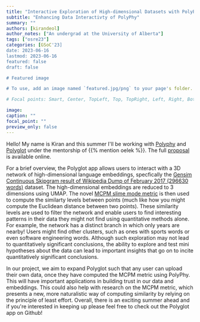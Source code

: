 ```yaml
---
title: "Interactive Exploration of High-dimensional Datasets with PolyPhy and Polyglot"
subtitle: "Enhancing Data Interactivty of PolyPhy"
summary: ""
authors: [kirandeol]
author_notes: ["An undergrad at the University of Alberta"]
tags: ["osre23"]
categories: [GSoC'23]
date: 2023-06-16
lastmod: 2023-06-16
featured: false
draft: false

# Featured image

# To use, add an image named `featured.jpg/png` to your page's folder.

# Focal points: Smart, Center, TopLeft, Top, TopRight, Left, Right, BottomLeft, Bottom, BottomRight.

image:
caption: ""
focal_point: ""
preview_only: false
---
```


Hello! My name is Kiran and this summer I'll be working with [Polyphy](/project/osre23/ucsc/polyphy) and [Polyglot](https://normand-1024.github.io/Bio-inspired-Exploration-of-Language-Embedding/) under the mentorship of {{% mention oelek %}}.
The full [proposal](https://drive.google.com/file/d/1iwKU938uzUHn0oY2tM0jPADOYoF0kqbh/view?usp=sharing) is available online. 

For a brief overview, the Polyglot app allows users to interact with a 3D network of high-dimensional language embeddings, specfically the 
[Gensim Continuous Skipgram result of Wikipedia Dump of February 2017 (296630 words)](http://vectors.nlpl.eu/repository/) dataset. The high-dimensional
embeddings are reduced to 3 dimensions using UMAP. The novel [MCPM slime mode metric](https://iopscience.iop.org/article/10.3847/2041-8213/ab700c/pdf) is then used
to compute the similarty levels between points (much like how you might compute the Euclidean distance between two points). These similarity levels are used
to filter the network and enable users to find interesting patterns in their data they might not find using quantitative methods alone. For example, the network has
a distinct branch in which only years are nearby! Users might find other clusters, such as ones with sports words or even software engineering words.
Although such exploration may not lead to quantitatively significant conclusions, the ability to explore and test mini hypotheses about the data can lead to
important insights that go on to incite quantitatively significant conclusions. 

In our project, we aim to expand Polyglot such that any user can upload their own data, once they have computed the MCPM metric using PolyPhy. This will have
important applications in building trust in our data and embeddings. This could also help with research on the MCPM metric, which presents a new, more naturalistic
way of computing similarity by relying on the principle of least effort. Overall, there is an exciting summer ahead and if you're interested in keeping up please
feel free to check out the Polyglot app on Github!
